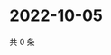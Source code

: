 # 2022-10-05

共 0 条

<!-- BEGIN WEIBO -->
<!-- 最后更新时间 Wed Oct 05 2022 04:07:07 GMT+0800 (China Standard Time) -->

<!-- END WEIBO -->
